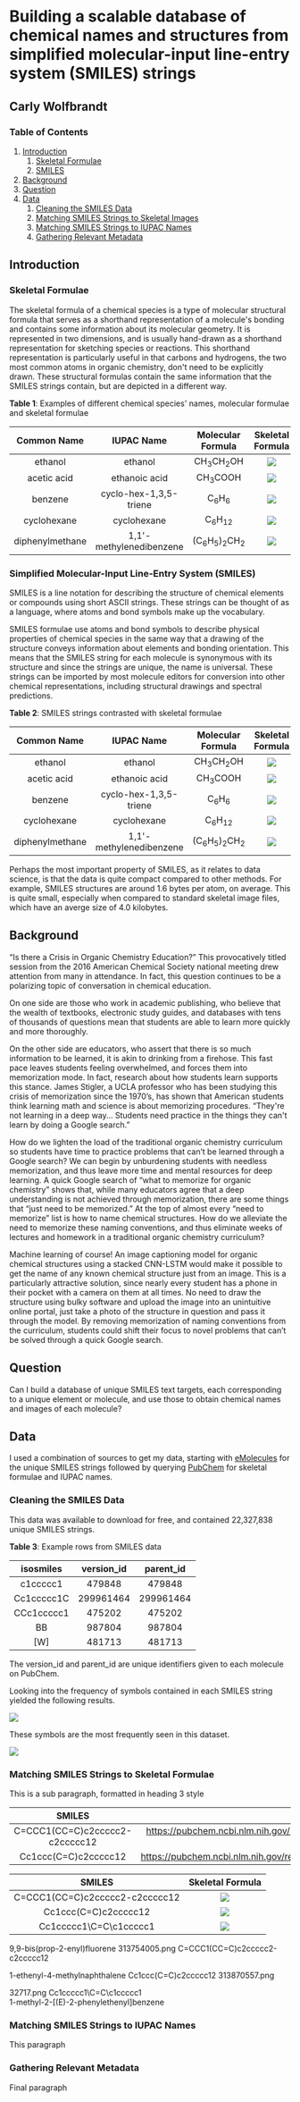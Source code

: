 # Building a scalable database of chemical names and structures from simplified molecular-input line-entry system (SMILES) strings 
## Carly Wolfbrandt

### Table of Contents
1. [Introduction](#Introduction)
    1. [Skeletal Formulae](#skeletal_formulae) 
    2. [SMILES](#SMILES)
2. [Background](#Background)
3. [Question](#Question)
4. [Data](#Data)
    1. [Cleaning the SMILES Data](#smiles_data)
    2. [Matching SMILES Strings to Skeletal Images](#skeletal_images)
    3. [Matching SMILES Strings to IUPAC Names](#iupac_names)
    4. [Gathering Relevant Metadata](#metadata)

## Introduction <a name="Introduction"></a>

### Skeletal Formulae <a name="skeletal_formulae"></a>

The skeletal formula of a chemical species is a type of molecular structural formula that serves as a shorthand representation of a molecule's bonding and contains some information about its molecular geometry. It is represented in two dimensions, and is usually hand-drawn as a shorthand representation for sketching species or reactions. This shorthand representation is particularly useful in that carbons and hydrogens, the two most common atoms in organic chemistry, don't need to be explicitly drawn. These structural formulas contain the same information that the SMILES strings contain, but are depicted in a different way.

**Table 1**: Examples of different chemical species' names, molecular formulae and skeletal formulae

| Common Name      | IUPAC Name |Molecular Formula | Skeletal Formula | 
| :-----------: | :-----------:| :-----------: | :----------:| 
| ethanol      |  ethanol | CH<sub>3</sub>CH<sub>2</sub>OH | ![](images/ethanol.png) |
| acetic acid   | ethanoic acid | CH<sub>3</sub>COOH  |![](images/acetic_acid.png)|
|benzene | cyclo-hex-1,3,5-triene | C<sub>6</sub>H<sub>6</sub> |![](images/benzene.jpg)  |
|cyclohexane | cyclohexane | C<sub>6</sub>H<sub>12</sub>| ![](images/cyclohexane.png)  |
| diphenylmethane | 1,1'-methylenedibenzene | (C<sub>6</sub>H<sub>5</sub>)<sub>2</sub>CH<sub>2</sub>|![](images/diphenylmethane.png)|



### Simplified Molecular-Input Line-Entry System (SMILES) <a name="SMILES"></a>

SMILES is a line notation for describing the structure of chemical elements or compounds using short ASCII strings. These strings can be thought of as a language, where atoms and bond symbols make up the vocabulary. 

SMILES formulae use atoms and bond symbols to describe physical properties of chemical species in the same way that a drawing of the structure conveys information about elements and bonding orientation. This means that the SMILES string for each molecule is synonymous with its structure and since the strings are unique, the name is universal. These strings can be imported by most molecule editors for conversion into other chemical representations, including structural drawings and spectral predictions. 


**Table 2**: SMILES strings contrasted with skeletal formulae

| Common Name      | IUPAC Name |Molecular Formula | Skeletal Formula |  SMILES String |
| :-----------: | :-----------:| :-----------: | :----------:| :----------:|
| ethanol      |  ethanol | CH<sub>3</sub>CH<sub>2</sub>OH | ![](images/ethanol.png) | CCO|
| acetic acid   | ethanoic acid | CH<sub>3</sub>COOH  |![](images/acetic_acid.png)| CC(=O)O |
|benzene | cyclo-hex-1,3,5-triene | C<sub>6</sub>H<sub>6</sub> |![](images/benzene.jpg)  | c1ccccc1  |
|cyclohexane | cyclohexane | C<sub>6</sub>H<sub>12</sub>| ![](images/cyclohexane.png)  | C1CCCCC1 | 
| diphenylmethane | 1,1'-methylenedibenzene |(C<sub>6</sub>H<sub>5</sub>)<sub>2</sub>CH<sub>2</sub>|![](images/diphenylmethane.png)|C1=CC=C(C=C1)CC2=CC=CC=C2|

Perhaps the most important property of SMILES, as it relates to data science, is that the data is quite compact compared to other methods. For example, SMILES structures are around 1.6 bytes per atom, on average. This is quite small, especially when compared to standard skeletal image files, which have an averge size of 4.0 kilobytes.

## Background <a name="Background"></a>
“Is there a Crisis in Organic Chemistry Education?” This provocatively titled session from the 2016 American Chemical Society national meeting drew attention from many in attendance. In fact, this question continues to be a polarizing topic of conversation in chemical education. 
 
On one side are those who work in academic publishing, who believe that the wealth of textbooks, electronic study guides, and databases with tens of thousands of questions mean that students are able to learn more quickly and more thoroughly. 
 
On the other side are educators, who assert that there is so much information to be learned, it is akin to drinking from a firehose. This fast pace leaves students feeling overwhelmed, and forces them into memorization mode. In fact, research about how students learn supports this stance. James Stigler, a UCLA professor who has been studying this crisis of memorization since the 1970’s, has shown that American students think learning math and science is about memorizing procedures. “They're not learning in a deep way… Students need practice in the things they can't learn by doing a Google search.”
 
How do we lighten the load of the traditional organic chemistry curriculum so students have time to practice problems that can’t be learned through a Google search?  We can begin by unburdening students with needless memorization, and thus leave more time and mental resources for deep learning. A quick Google search of “what to memorize for organic chemistry” shows that, while many educators agree that a deep understanding is not achieved through memorization, there are some things that “just need to be memorized.” At the top of almost every “need to memorize” list is how to name chemical structures. How do we alleviate the need to memorize these naming conventions, and thus eliminate weeks of lectures and homework in a traditional organic chemistry curriculum? 
 
Machine learning of course! An image captioning model for organic chemical structures using a stacked CNN-LSTM would make it possible to get the name of any known chemical structure just from an image. This is a particularly attractive solution, since nearly every student has a phone in their pocket with a camera on them at all times. No need to draw the structure using bulky software and upload the image into an unintuitive online portal, just take a photo of the structure in question and pass it through the model. By removing memorization of naming conventions from the curriculum, students could shift their focus to novel problems that can’t be solved through a quick Google search.

## Question <a name="Question"></a>
Can I build a database of unique SMILES text targets, each corresponding to a unique element or molecule, and use those to obtain chemical names and images of each molecule?

## Data <a name="Data"></a>
I used a combination of sources to get my data, starting with [eMolecules](https://www.emolecules.com) for the unique SMILES strings followed by querying [PubChem](https://pubchem.ncbi.nlm.nih.gov/) for skeletal formulae and IUPAC names. 

### Cleaning the SMILES Data  <a name="smiles_data"></a>
This data was available to download for free, and contained 22,327,838 unique SMILES strings.

**Table 3**: Example rows from SMILES data

| isosmiles      | version_id | parent_id | 
| :-----------: | :-----------:| :-----------: |
| c1ccccc1      |  479848 | 479848 |
| Cc1ccccc1C      |  299961464 | 299961464 |
| CCc1ccccc1      |  475202 | 475202 |
| BB      |  987804	 | 987804|
| [W]      |  481713 | 481713 |

The version_id and parent_id are unique identifiers given to each molecule on PubChem. 

Looking into the frequency of symbols contained in each SMILES string yielded the following results.

![](/less_frequent_symbols.png)

These symbols are the most frequently seen in this dataset.

![](/more_frequent_symbols.png)

### Matching SMILES Strings to Skeletal Formulae <a name="skeletal_images"></a>
This is a sub paragraph, formatted in heading 3 style

| SMILES      | Image URL | 
| :-----------: |:-----------: |
|C=CCC1(CC=C)c2ccccc2-c2ccccc12| https://pubchem.ncbi.nlm.nih.gov/rest/pug/compound/smiles/C=CCC1(CC=C)c2ccccc2-c2ccccc12/PNG |
|Cc1ccc(C=C)c2ccccc12| https://pubchem.ncbi.nlm.nih.gov/rest/pug/compound/smiles/Cc1ccc(C=C)c2ccccc12/PNG |

| SMILES      | Skeletal Formula |
| :-----------: | :-----------: |
|C=CCC1(CC=C)c2ccccc2-c2ccccc12	| ![](images/313754005.png)|
|Cc1ccc(C=C)c2ccccc12 | ![](images/313870557.png)|
|Cc1ccccc1\C=C\c1ccccc1	| ![](images/32717.png)| 

9,9-bis(prop-2-enyl)fluorene
313754005.png
C=CCC1(CC=C)c2ccccc2-c2ccccc12	

1-ethenyl-4-methylnaphthalene
Cc1ccc(C=C)c2ccccc12
313870557.png

32717.png
Cc1ccccc1\C=C\c1ccccc1	
1-methyl-2-[(E)-2-phenylethenyl]benzene

### Matching SMILES Strings to IUPAC Names <a name="iupac_names"></a>
This paragraph

### Gathering Relevant Metadata <a name="metadata"></a>
Final paragraph
